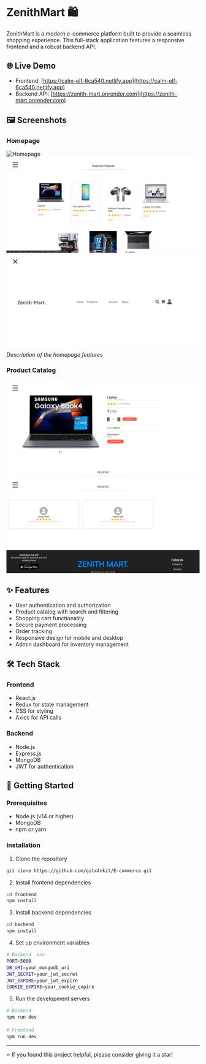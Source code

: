 # ZenithMart 🛍️

ZenithMart is a modern e-commerce platform built to provide a seamless shopping experience. This full-stack application features a responsive frontend and a robust backend API.

## 🌐 Live Demo

- Frontend: [https://calm-elf-6ca540.netlify.app](https://calm-elf-6ca540.netlify.app)
- Backend API: [https://zenith-mart.onrender.com](https://zenith-mart.onrender.com)

## 🖼️ Screenshots

### Homepage

![Homepage](./assets/home1.png.png)
![](./assets/home2.png)
![](./assets/home3.png)
_Description of the homepage features_

### Product Catalog

![Product Catalog](./assets/Product.png)
![Product Reviews](./assets/reviews.png)

## ✨ Features

- User authentication and authorization
- Product catalog with search and filtering
- Shopping cart functionality
- Secure payment processing
- Order tracking
- Responsive design for mobile and desktop
- Admin dashboard for inventory management

## 🛠️ Tech Stack

### Frontend

- React.js
- Redux for state management
- CSS for styling
- Axios for API calls

### Backend

- Node.js
- Express.js
- MongoDB
- JWT for authentication

## 🚀 Getting Started

### Prerequisites

- Node.js (v14 or higher)
- MongoDB
- npm or yarn

### Installation

1. Clone the repository

```bash
git clone https://github.com/gitxAnkit/E-commerce.git
```

2. Install frontend dependencies

```bash
cd frontend
npm install
```

3. Install backend dependencies

```bash
cd backend
npm install
```

4. Set up environment variables

```bash
# Backend .env
PORT=5000
DB_URI=your_mongodb_uri
JWT_SECRET=your_jwt_secret
JWT_EXPIRE=your_jwt_expire
COOKIE_EXPIRE=your_cookie_expire
```

5. Run the development servers

```bash
# Backend
npm run dev

# Frontend
npm run dev
```

---

⭐️ If you found this project helpful, please consider giving it a star!
